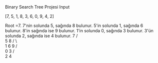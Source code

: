 Binary Search Tree Projesi
Input

[7, 5, 1, 8, 3, 6, 0, 9, 4, 2]

Root =7.
7'nin solunda 5, sağında 8 bulunur.
5'in solunda 1, sağında 6 bulunur.
8'in sağında ise 9 bulunur.
1'in solunda 0, sağında 3 bulunur.
3'ün solunda 2, sağında ise 4 bulunur.
         7
        / \
       5   8
      / \   \
     1   6   9
    / \
   0   3
      / \
     2   4
